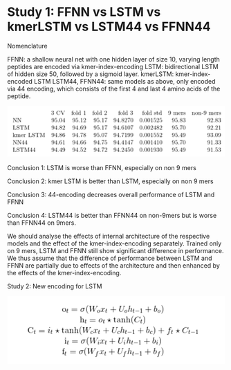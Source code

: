 # Study 1: FFNN vs LSTM vs kmerLSTM vs LSTM44 vs FFNN44

Nomenclature

FFNN: a shallow neural net with one hidden layer of size 10, varying length peptides are encoded via kmer-index-encoding 
LSTM: bidirectional LSTM of hidden size 50, followed by a sigmoid layer.
kmerLSTM: kmer-index-encoded LSTM 
LSTM44, FFNN44: same models as above, only encoded via 44 encoding, which consists of the first 4 and last 4 amino acids of the peptide. 

![](https://github.com/giancarlok/nips-compbio-paper-2016/blob/master/paper-documents/table.png)


Conclusion 1: LSTM is worse than FFNN, especially on non 9 mers

Conclusion 2: kmer LSTM is better than LSTM, especially on non 9 mers

Conclusion 3: 44-encoding decreases overall performance of LSTM and FFNN

Conclusion 4: LSTM44 is better than FFNN44 on non-9mers but is worse than FFNN44 on 9mers.

We should analyse the effects of internal architecture of the respective models and the effect of the kmer-index-encoding separately. Trained only on 9 mers, LSTM and FFNN still show significant difference in performance. We thus assume that the difference of performance between LSTM and FFNN are partially due to effects of the architecture and then enhanced by the effects of the kmer-index-encoding. 

Study 2: New encoding for LSTM

![](https://github.com/giancarlok/nips-compbio-paper-2016/blob/master/paper-documents/Screen%20Shot%202016-10-25%20at%2009.25.43.png)


